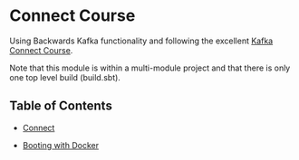 # Connect Course

Using Backwards Kafka functionality and following the excellent [Kafka Connect Course](https://www.udemy.com/kafka-connect).

Note that this module is within a multi-module project and that there is only one top level build (build.sbt).

## Table of Contents

- [Connect](docs/connect.md)

- [Booting with Docker](docs/boot-with-docker.md)